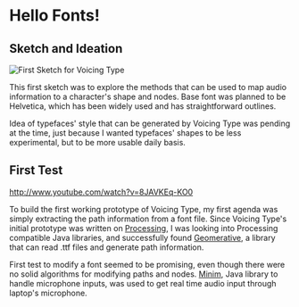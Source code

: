 # Hello Fonts!

## Sketch and Ideation

![First Sketch for Voicing Type](project_images/sketch-000.jpg?raw=true "First Sketch for Voicing Type")

This first sketch was to explore the methods that can be used to map audio information to a character's shape and nodes. Base font was planned to be Helvetica, which has been widely used and has straightforward outlines.

Idea of typefaces' style that can be generated by Voicing Type was pending at the time, just because I wanted typefaces' shapes to be less experimental, but to be more usable daily basis.


## First Test

http://www.youtube.com/watch?v=8JAVKEq-KO0

To build the first working prototype of Voicing Type, my first agenda was simply extracting the path information from a font file. Since Voicing Type's initial prototype was written on [Processing](http://processing.org/), I was looking into Processing compatible Java libraries, and successfully found [Geomerative](http://www.ricardmarxer.com/geomerative/), a library that can read .ttf files and generate path information.

First test to modify a font seemed to be promising, even though there were no solid algorithms for modifying paths and nodes. [Minim](http://code.compartmental.net/tools/minim/), Java library to handle microphone inputs, was used to get real time audio input through laptop's microphone.
